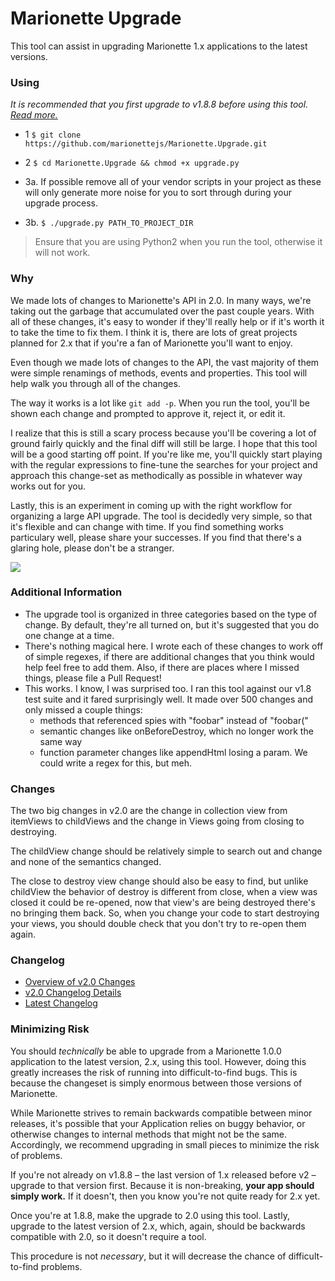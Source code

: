 # Marionette Upgrade

This tool can assist in upgrading Marionette 1.x applications to the latest versions.

### Using

*It is recommended that you first upgrade to v1.8.8 before using this tool. [Read more.](#minimizing-risk)*

* 1 `$ git clone https://github.com/marionettejs/Marionette.Upgrade.git`
* 2 `$ cd Marionette.Upgrade && chmod +x upgrade.py`
* 3a. If possible remove all of your vendor scripts in your project as these will only generate more noise for you to sort through during your upgrade process.

* 3b. `$ ./upgrade.py PATH_TO_PROJECT_DIR`

> Ensure that you are using Python2 when you run the tool, otherwise it will not work.

### Why

We made lots of changes to Marionette's API in 2.0. In many ways, we're taking out the garbage that accumulated over the past couple years. With all of these changes, it's easy to wonder if they'll really help or if it's worth it to take the time to fix them. I think it is, there are lots of great projects planned for 2.x that if you're a fan of Marionette you'll want to enjoy.

Even though we made lots of changes to the API, the vast majority of them were simple renamings of methods, events and properties. This tool will help walk you through all of the changes.

The way it works is a lot like `git add -p`. When you run the tool, you'll be shown each change and prompted to approve it, reject it, or edit it.

I realize that this is still a scary process because you'll be covering a lot of ground fairly quickly and the final diff will still be large. I hope that this tool will be a good starting off point. If you're like me, you'll quickly start playing with the regular expressions to fine-tune the searches for your project and approach this change-set as methodically as possible in whatever way works out for you.

Lastly, this is an experiment in coming up with the right workflow for organizing a large API upgrade. The tool is decidedly very simple, so that it's flexible and can change with time. If you find something works particulary well, please share your successes. If you find that there's a glaring hole, please don't be a stranger.


![](http://f.cl.ly/items/1W1M2H0V1n3v1E012S1x/Image%202014-05-14%20at%2010.59.40%20AM.png)


### Additional Information

+ The upgrade tool is organized in three categories based on the type of change. By default, they're all turned on, but it's suggested that you do one change at a time.
+ There's nothing magical here. I wrote each of these changes to work off of simple regexes, if there are additional changes that you think would help feel free to add them. Also, if there are places where I missed things, please file a Pull Request!
+ This works. I know, I was surprised too. I ran this tool against our v1.8 test suite and it fared surprisingly well. It made over 500 changes and only missed a couple things:
	+ methods that referenced spies with "foobar" instead of "foobar("
	+ semantic changes like onBeforeDestroy, which no longer work the same way
	+ function parameter changes like appendHtml losing a param. We could write a regex for this, but meh.

### Changes

The two big changes in v2.0 are the change in collection view from itemViews to childViews and the change in Views going from closing to destroying.

The childView change should be relatively simple to search out and change and none of the semantics changed.

The close to destroy view change should also be easy to find, but unlike childView the behavior of destroy is different from close, when a view was closed it could be re-opened, now that view's are being destroyed there's no bringing them back. So, when you change your code to start destroying your views, you should double check that you don't try to re-open them again.

### Changelog

* [Overview of v2.0 Changes](https://docs.google.com/document/d/1fuXb9N5LwmdPn-teMwAo3c8JTx6ifUowbqFY1NNSdp8/edit#)
* [v2.0 Changelog Details](https://github.com/Puppets/marionette-changelog-detail)
* [Latest Changelog](https://github.com/marionettejs/backbone.marionette/blob/master/changelog.md)

### Minimizing Risk

You should *technically* be able to upgrade from a Marionette 1.0.0 application to the latest version, 2.x, using
this tool. However, doing this greatly increases the risk of running into difficult-to-find bugs. This is
because the changeset is simply enormous between those versions of Marionette.

While Marionette strives to remain backwards compatible between minor releases, it's possible that your Application
relies on buggy behavior, or otherwise changes to internal methods that might not be the same. Accordingly, we
recommend upgrading in small pieces to minimize the risk of problems.

If you're not already on v1.8.8 – the last version of 1.x released before v2 – upgrade to that version first. Because it is
non-breaking, **your app should simply work.** If it doesn't, then you know you're not quite ready for 2.x yet.

Once you're at 1.8.8, make the upgrade to 2.0 using this tool. Lastly, upgrade to the latest version of 2.x, which, again,
should be backwards compatible with 2.0, so it doesn't require a tool.

This procedure is not *necessary*, but it will decrease the chance of difficult-to-find problems.
